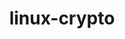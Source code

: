 ---
parent_project: linux
permalink: /engineering/projects/linux/linux-crypto/
project_link_name: linux-crypto
project_url: n/a
statsAvailable: 'true'
title: linux-crypto
---